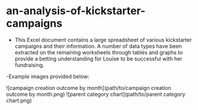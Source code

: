# an-analysis-of-kickstarter-campaigns
- This Excel document contains a large spreadsheet of various kickstarter campaigns and their information. A number of data types have been extracted on the remaining worksheets through tables and graphs to provide a betting understanding for Louise to be successful with her fundraising.

-Example images provided below:

![campaign creation outcome by month](path/to/campaign creation outcome by month.png)
![parent category chart](path/to/parent category chart.png)
